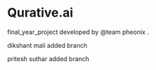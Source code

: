 # Qurative.ai
final_year_project
developed by @team pheonix .

dikshant mali added branch

pritesh suthar added branch